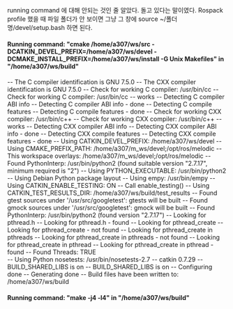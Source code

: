 running command 에 대해 안되는 것인 줄 알았다.
돌고 있다는 말이였다. 
Rospack profile 했을 때 파일 폴더가 안 보이면 그냥 그 창에 source ~/폴더명/devel/setup.bash 하면 된다. 




####
#### Running command: "cmake /home/a307/ws/src -DCATKIN_DEVEL_PREFIX=/home/a307/ws/devel -DCMAKE_INSTALL_PREFIX=/home/a307/ws/install -G Unix Makefiles" in "/home/a307/ws/build"
####
-- The C compiler identification is GNU 7.5.0
-- The CXX compiler identification is GNU 7.5.0
-- Check for working C compiler: /usr/bin/cc
-- Check for working C compiler: /usr/bin/cc -- works
-- Detecting C compiler ABI info
-- Detecting C compiler ABI info - done
-- Detecting C compile features
-- Detecting C compile features - done
-- Check for working CXX compiler: /usr/bin/c++
-- Check for working CXX compiler: /usr/bin/c++ -- works
-- Detecting CXX compiler ABI info
-- Detecting CXX compiler ABI info - done
-- Detecting CXX compile features
-- Detecting CXX compile features - done
-- Using CATKIN_DEVEL_PREFIX: /home/a307/ws/devel
-- Using CMAKE_PREFIX_PATH: /home/a307/m_ws/devel;/opt/ros/melodic
-- This workspace overlays: /home/a307/m_ws/devel;/opt/ros/melodic
-- Found PythonInterp: /usr/bin/python2 (found suitable version "2.7.17", minimum required is "2") 
-- Using PYTHON_EXECUTABLE: /usr/bin/python2
-- Using Debian Python package layout
-- Using empy: /usr/bin/empy
-- Using CATKIN_ENABLE_TESTING: ON
-- Call enable_testing()
-- Using CATKIN_TEST_RESULTS_DIR: /home/a307/ws/build/test_results
-- Found gtest sources under '/usr/src/googletest': gtests will be built
-- Found gmock sources under '/usr/src/googletest': gmock will be built
-- Found PythonInterp: /usr/bin/python2 (found version "2.7.17") 
-- Looking for pthread.h
-- Looking for pthread.h - found
-- Looking for pthread_create
-- Looking for pthread_create - not found
-- Looking for pthread_create in pthreads
-- Looking for pthread_create in pthreads - not found
-- Looking for pthread_create in pthread
-- Looking for pthread_create in pthread - found
-- Found Threads: TRUE  
-- Using Python nosetests: /usr/bin/nosetests-2.7
-- catkin 0.7.29
-- BUILD_SHARED_LIBS is on
-- BUILD_SHARED_LIBS is on
-- Configuring done
-- Generating done
-- Build files have been written to: /home/a307/ws/build
####
#### Running command: "make -j4 -l4" in "/home/a307/ws/build"
####


